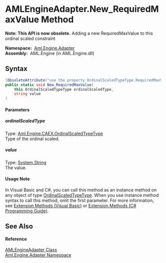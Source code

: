 AMLEngineAdapter.New_RequiredMaxValue Method
============================================


**Note: This API is now obsolete.**
Adding a new RequiredMaxValue to this ordinal scaled constraint

  **Namespace:**  [Aml.Engine.Adapter][1]  
  **Assembly:**  AML.Engine (in AML.Engine.dll)

Syntax
------

```csharp
[ObsoleteAttribute("use the property OrdinalScaledTypeType.RequiredMaxValue instead.")]
public static void New_RequiredMaxValue(
	this OrdinalScaledTypeType ordinalScaledType,
	string value
)
```

#### Parameters

##### *ordinalScaledType*
Type: [Aml.Engine.CAEX.OrdinalScaledTypeType][2]  
Type of the ordinal scaled.

##### *value*
Type: [System.String][3]  
The value.

#### Usage Note
In Visual Basic and C#, you can call this method as an instance method on any object of type [OrdinalScaledTypeType][2]. When you use instance method syntax to call this method, omit the first parameter. For more information, see [Extension Methods (Visual Basic)][4] or [Extension Methods (C# Programming Guide)][5].

See Also
--------

#### Reference
[AMLEngineAdapter Class][6]  
[Aml.Engine.Adapter Namespace][1]  

[1]: ../README.md
[2]: ../../Aml.Engine.CAEX/OrdinalScaledTypeType/README.md
[3]: https://docs.microsoft.com/dotnet/api/system.string
[4]: https://docs.microsoft.com/dotnet/visual-basic/programming-guide/language-features/procedures/extension-methods
[5]: https://docs.microsoft.com/dotnet/csharp/programming-guide/classes-and-structs/extension-methods
[6]: README.md
[7]: https://www.automationml.org
[8]: ../../icons/logoShade.png